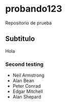 # probando123
Repositorio de prueba 
## Subtitulo
Hola 
### Second testing
<ul>

 <li>Neil Armstrong</li>

 <li>Alan Bean</li>

 <li>Peter Conrad</li>

 <li>Edgar Mitchell</li>

 <li>Alan Shepard</li>

 </ul>

